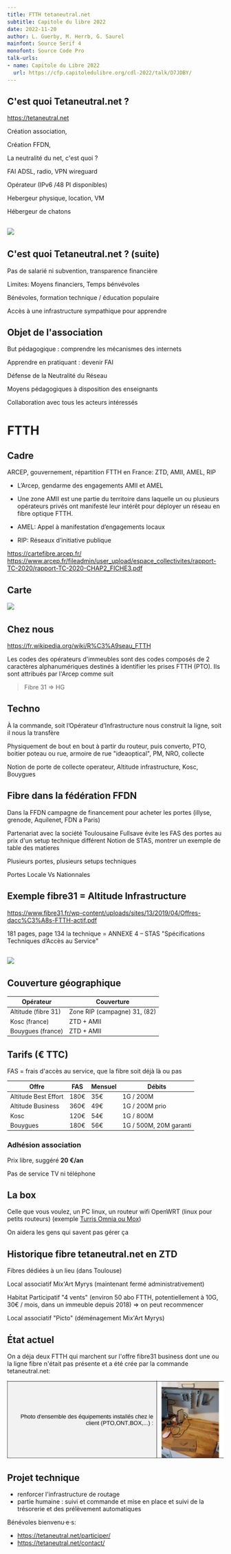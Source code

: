 ```yaml
---
title: FTTH tetaneutral.net
subtitle: Capitole du libre 2022
date: 2022-11-20
author: L. Guerby, M. Herrb, G. Saurel
mainfont: Source Serif 4
monofont: Source Code Pro
talk-urls:
- name: Capitole du Libre 2022
  url: https://cfp.capitoledulibre.org/cdl-2022/talk/D7JDBY/
---
```



## C'est quoi Tetaneutral.net ?

<https://tetaneutral.net>

Création association,

Création FFDN,

La neutralité du net, c'est quoi ?

FAI ADSL, radio, VPN  wireguard

Opérateur (IPv6 /48 PI disponibles)

Hebergeur physique, location, VM

Hébergeur de chatons

##

![](https://herrb.eu/alex_20130316-crop.jpg)

## C'est quoi Tetaneutral.net ? (suite)

Pas de salarié ni subvention, transparence financière

Limites: Moyens financiers, Temps bénvévoles

Bénévoles, formation technique / éducation populaire

Accès à une infrastructure sympathique pour apprendre

## Objet de l'association

But pédagogique : comprendre les mécanismes des internets

Apprendre en pratiquant : devenir FAI

Défense de la Neutralité du Réseau

Moyens pédagogiques à disposition des enseignants

Collaboration avec tous les acteurs intéressés

# FTTH

## Cadre

ARCEP, gouvernement, répartition FTTH en France: ZTD, AMII, AMEL, RIP

- L’Arcep, gendarme des engagements AMII et AMEL

- Une zone AMII est une partie du territoire dans laquelle un ou plusieurs opérateurs privés ont manifesté leur intérêt pour déployer un réseau en fibre optique FTTH.

- AMEL: Appel à manifestation d’engagements locaux

- RIP: Réseaux d’initiative publique


<https://cartefibre.arcep.fr/>
<https://www.arcep.fr/fileadmin/user_upload/espace_collectivites/rapport-TC-2020/rapport-TC-2020-CHAP2_FICHE3.pdf>

## Carte

![](https://fibre.guide/wp-content/uploads/2017/08/carte-zones-amii.png)

## Chez nous


<https://fr.wikipedia.org/wiki/R%C3%A9seau_FTTH>

Les codes des opérateurs d'immeubles sont des codes composés de 2 caractères alphanumériques destinés à identifier les prises FTTH (PTO). Ils sont attribués par l'Arcep comme suit

> Fibre 31     => HG



## Techno

À la commande, soit l’Opérateur d’Infrastructure nous construit la ligne, soit il nous la transfère

Physiquement de bout en bout à partir du routeur, puis converto, PTO, boitier poteau ou rue, armoire de rue "ideaoptical", PM, NRO, collecte

Notion de porte de collecte operateur, Altitude infrastructure, Kosc, Bouygues

## Fibre dans la fédération FFDN

Dans la FFDN campagne de financement pour acheter les portes (illyse, grenode, Aquilenet, FDN a Paris)

Partenariat avec la société Toulousaine Fullsave évite les FAS des portes au prix d'un setup technique différent
Notion de STAS, montrer un exemple de table des matieres

Plusieurs portes, plusieurs setups techniques

Portes Locale Vs Nationnales

## Exemple fibre31 = Altitude Infrastructure

<https://www.fibre31.fr/wp-content/uploads/sites/13/2019/04/Offres-dacc%C3%A8s-FTTH-actif.pdf>

181 pages, page 134 la technique = ANNEXE 4 – STAS
"Spécifications Techniques d’Accès au Service"

##

![](https://pano.tetaneutral.net/data/fibre31/cdl-fibre31.jpg)


## Couverture géographique

| Opérateur | Couverture |
|-----|------------|
| Altitude (fibre 31) | Zone RIP (campagne) 31, (82) |
| Kosc (france) | ZTD + AMII |
| Bouygues (france) | ZTD + AMII |


## Tarifs (€ TTC)
FAS = frais d'accès au service, que la fibre soit déjà là ou pas

|  Offre |     FAS  |  Mensuel  | Débits |
|------|-----|-----|-----|
| Altitude Best Effort |  180€ | 35€  | 1G / 200M |
| Altitude Business |   360€ | 49€ | 1G / 200M prio |
| Kosc    | 120€ | 54€  | 1G / 800M |
| Bouygues | 180€ | 56€ | 1G / 500M, 20M garanti |

### Adhésion association

Prix libre, suggéré **20 €/an**

Pas de service TV ni téléphone

## La box

Celle que vous voulez, un PC linux, un routeur wifi OpenWRT (linux pour petits routeurs) (exemple [Turris Omnia ou Mox](https://www.turris.com/en/))

On aidera les gens qui savent pas gérer ça

## Historique fibre tetaneutral.net en ZTD

Fibres dédiées à un lieu (dans Toulouse)

Local associatif Mix'Art Myrys (maintenant fermé administrativement)

Habitat Participatif "4 vents" (environ 50 abo FTTH, potentiellement à 10G, 30€ / mois, dans un immeuble depuis 2018) => on peut recommencer

Local associatif "Picto" (déménagement Mix'Art Myrys)

## État actuel

On a déja deux FTTH qui marchent sur l'offre fibre31 business dont une ou la ligne fibre n'était pas présente et a été
crée par la commande tetaneutral.net:

![](media/ftth.png)

## Projet technique

- renforcer l'infrastructure de routage
- partie humaine : suivi et commande et mise  en place et suivi de la trésorerie et des prélèvement automatiques

Bénévoles bienvenu·e·s:
- <https://tetaneutral.net/participer/>
- <https://tetaneutral.net/contact/>
